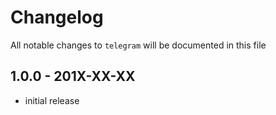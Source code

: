 # Changelog

All notable changes to `telegram` will be documented in this file

## 1.0.0 - 201X-XX-XX

- initial release
